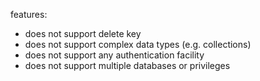 features: 
- does not support delete key
- does not support complex data types (e.g. collections)
- does not support any authentication facility
- does not support multiple databases or privileges
